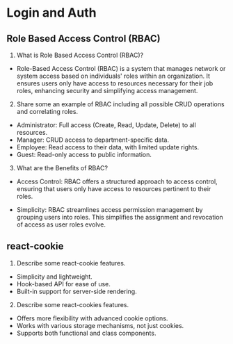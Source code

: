 # Login  and Auth 

## Role Based Access Control (RBAC)

1. What is Role Based Access Control (RBAC)?

- Role-Based Access Control (RBAC) is a system that manages network or system access based on individuals' roles within an organization. It ensures users only have access to resources necessary for their job roles, enhancing security and simplifying access management.

2. Share some an example of RBAC including all possible CRUD operations and correlating roles.

- Administrator: Full access (Create, Read, Update, Delete) to all resources.
- Manager: CRUD access to department-specific data.
- Employee: Read access to their data, with limited update rights.
- Guest: Read-only access to public information.

3. What are the Benefits of RBAC?

- Access Control: RBAC offers a structured approach to access control, ensuring that users only have access to resources pertinent to their roles.

- Simplicity: RBAC streamlines access permission management by grouping users into roles. This simplifies the assignment and revocation of access as user roles evolve.

## react-cookie 

1. Describe some react-cookie features.

- Simplicity and lightweight.
- Hook-based API for ease of use.
- Built-in support for server-side rendering.

2. Describe some react-cookies features.

- Offers more flexibility with advanced cookie options.
- Works with various storage mechanisms, not just cookies.
- Supports both functional and class components.




